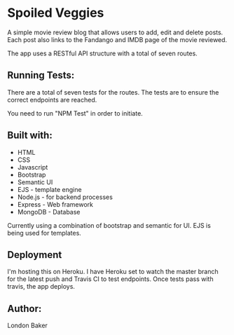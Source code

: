 # Spoiled Veggies

A simple movie review blog that allows users to add, edit and delete posts. Each
post also links to the Fandango and IMDB page of the movie reviewed. 

The app uses a RESTful API structure with a total of seven routes. 


## Running Tests:

There are a total of seven tests for the routes. The tests are to ensure the correct
endpoints are reached. 

You need to run "NPM Test" in order to initiate.

## Built with:

- HTML
- CSS
- Javascript
- Bootstrap
- Semantic UI
- EJS - template engine
- Node.js - for backend processes
- Express - Web framework
- MongoDB - Database

Currently using a combination of bootstrap and semantic for UI. EJS is being used for templates. 

## Deployment
I'm hosting this on Heroku. I have Heroku set to watch the master branch for the latest
push and Travis CI to test endpoints. Once tests pass with travis, the app deploys. 

## Author:

London Baker